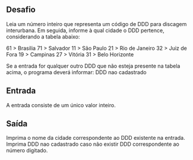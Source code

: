 ## Desafio

Leia um número inteiro que representa um código de DDD para discagem
interurbana. Em seguida, informe à qual cidade o DDD pertence, considerando
a tabela abaixo:

61 > Brasilia
71 > Salvador
11 > São Paulo
21 > Rio de Janeiro
32 > Juiz de Fora
19 > Campinas
27 > Vitória
31 > Belo Horizonte

Se a entrada for qualquer outro DDD que não esteja presente na tabela acima,
o programa deverá informar:
DDD nao cadastrado

## Entrada

A entrada consiste de um único valor inteiro.

## Saída

Imprima o nome da cidade correspondente ao DDD existente na entrada. Imprima
DDD nao cadastrado caso não existir DDD correspondente ao número digitado.

